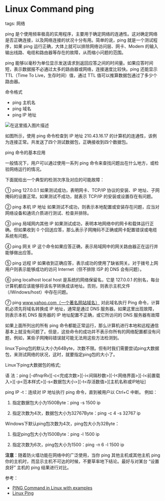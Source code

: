 #  Linux Command ping
tags: 网络

ping 是个使用频率极高的实用程序，主要用于确定网络的连通性。这对确定网络是否正确连接，以及网络连接的状况十分有用。简单的说，ping 就是一个测试程序，如果 ping 运行正确，大体上就可以排除网络访问层、网卡、Modem 的输入输出线路、电缆和路由器等存在的故障，从而缩小问题的范围。

ping 能够以毫秒为单位显示发送请求到返回应答之间的时间量。如果应答时间短，表示数据报不必通过太多的路由器或网络，连接速度比较快。ping 还能显示 TTL（Time To Live，生存时间）值，通过 TTL 值可以推算数据包通过了多少个路由器。

命令格式

 - ping  主机名
 - ping  域名
 - ping  IP 地址

![在这里插入图片描述](https://i-blog.csdnimg.cn/blog_migrate/1674a3a845a6d71c5cb151b88c5f9b6a.png)


如图所示，使用 ping 命令检查到 IP 地址 210.43.16.17 的计算机的连通性，该例为连接正常。共发送了四个测试数据包，正确接收到四个数据包。

ping 命令的基本应用

一般情况下，用户可以通过使用一系列 ping 命令来查找问题出在什么地方，或检验网络运行的情况。

下面就给出一个典型的检测次序及对应的可能故障：

① ping 127.0.0.1
如果测试成功，表明网卡、TCP/IP 协议的安装、IP 地址、子网掩码的设置正常。如果测试不成功，就表示 TCP/IP 的安装或设置存在有问题。

② ping 本机 IP 地址
如果测试不成功，则表示本地配置或安装存在问题，应当对网络设备和通讯介质进行测试、检查并排除。

③ ping 局域网内其他 IP
如果测试成功，表明本地网络中的网卡和载体运行正确。但如果收到 0 个回送应答，那么表示子网掩码不正确或网卡配置错误或电缆系统有问题。

④ ping 网关 IP
这个命令如果应答正确，表示局域网中的网关路由器正在运行并能够做出应答。

⑤ ping 远程 IP
如果收到正确应答，表示成功的使用了缺省网关。对于拨号上网用户则表示能够成功的访问 Internet（但不排除 ISP 的 DNS 会有问题）。

⑥ ping localhost
local host 是系统的网络保留名，它是 127.0.0.1 的别名，每台计算机都应该能够将该名字转换成该地址。否则，则表示主机文件（/Windows/host）中存在问题。

⑦ ping www.yahoo.com（一个著名网站域名）
对此域名执行 Ping 命令，计算机必须先将域名转换成 IP 地址，通常是通过 DNS 服务器。如果这里出现故障，则表示本机 DNS 服务器的 IP 地址配置不正确，或它所访问的 DNS 服务器有故障

如果上面所列出的所有 ping 命令都能正常运行，那么计算机进行本地和远程通信基本上就没有问题了。但是，这些命令的成功并不表示你所有的网络配置都没有问题，例如，某些子网掩码错误就可能无法用这些方法检测到。
 
linux下ping包的默认大小为64Byte，次数不限。但有时我们需要尝试ping大数据包，来测试网络的状况，这时，就要指定ping包的大小了。

Linux下ping大数据包的格式;

语  法：ping [-dfnqrRv][-c<完成次数>][-i<间隔秒数>][-I<网络界面>][-l<前置载入>][-p<范本样式>][-s<数据包大小>][-t<存活数值>][主机名称或IP地址]

ping IP -t：连续对 IP 地址执行 ping 命令，直到被用户以 Ctrl+C 中断。
例如：

1. 指定数据包大小为1500Byte：ping -s 1500 ip

2. 指定次数为4次，数据包大小为32767Byte：ping -c 4 -s 32767 ip

Windows下默认ping包次数为4次，ping包大小为32Byte：

1. 指定ping包大小为1500Byte：ping -l 1500 ip

2. 指定次数为6次，ping包大小为1500：ping -n 6 -l 1500 ip


**注意**：随着防火墙功能在网络中的广泛使用，当你 ping 其他主机或其他主机 ping 你的主机时，而显示主机不可达的时候，不要草率地下结论。最好与对某台 “设置良好” 主机的 ping 结果进行对比。

参考：

 - [PING Command in Linux with examples](https://www.geeksforgeeks.org/ping-command-in-linux-with-examples/)
 - [Linux Ping](https://www.educba.com/linux-ping/)

